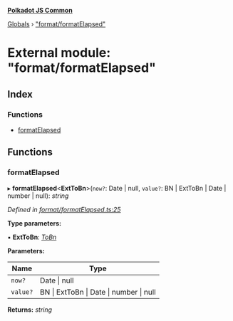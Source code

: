 **[Polkadot JS Common](../README.md)**

[Globals](../globals.md) › ["format/formatElapsed"](_format_formatelapsed_.md)

# External module: "format/formatElapsed"

## Index

### Functions

* [formatElapsed](_format_formatelapsed_.md#formatelapsed)

## Functions

###  formatElapsed

▸ **formatElapsed**<**ExtToBn**>(`now?`: Date | null, `value?`: BN | ExtToBn | Date | number | null): *string*

*Defined in [format/formatElapsed.ts:25](https://github.com/polkadot-js/common/blob/e2ec7d0/packages/util/src/format/formatElapsed.ts#L25)*

**Type parameters:**

▪ **ExtToBn**: *[ToBn](../interfaces/_types_.tobn.md)*

**Parameters:**

Name | Type |
------ | ------ |
`now?` | Date \| null |
`value?` | BN \| ExtToBn \| Date \| number \| null |

**Returns:** *string*